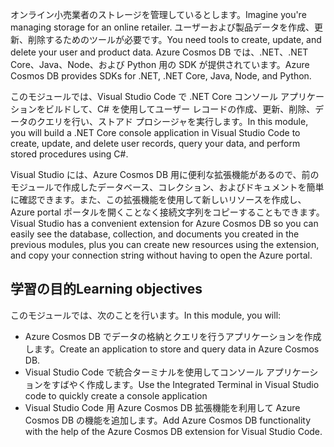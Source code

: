 <span data-ttu-id="74c94-101">オンライン小売業者のストレージを管理しているとします。</span><span class="sxs-lookup"><span data-stu-id="74c94-101">Imagine you're managing storage for an online retailer.</span></span> <span data-ttu-id="74c94-102">ユーザーおよび製品データを作成、更新、削除するためのツールが必要です。</span><span class="sxs-lookup"><span data-stu-id="74c94-102">You need tools to create, update, and delete your user and product data.</span></span> <span data-ttu-id="74c94-103">Azure Cosmos DB では、.NET、.NET Core、Java、Node、および Python 用の SDK が提供されています。</span><span class="sxs-lookup"><span data-stu-id="74c94-103">Azure Cosmos DB provides SDKs for .NET, .NET Core, Java, Node, and Python.</span></span>

<span data-ttu-id="74c94-104">このモジュールでは、Visual Studio Code で .NET Core コンソール アプリケーションをビルドして、C# を使用してユーザー レコードの作成、更新、削除、データのクエリを行い、ストアド プロシージャを実行します。</span><span class="sxs-lookup"><span data-stu-id="74c94-104">In this module, you will build a .NET Core console application in Visual Studio Code to create, update, and delete user records, query your data, and perform stored procedures using C#.</span></span>

<span data-ttu-id="74c94-105">Visual Studio には、Azure Cosmos DB 用に便利な拡張機能があるので、前のモジュールで作成したデータベース、コレクション、およびドキュメントを簡単に確認できます。また、この拡張機能を使用して新しいリソースを作成し、Azure portal ポータルを開くことなく接続文字列をコピーすることもできます。</span><span class="sxs-lookup"><span data-stu-id="74c94-105">Visual Studio has a convenient extension for Azure Cosmos DB so you can easily see the database, collection, and documents you created in the previous modules, plus you can create new resources using the extension, and copy your connection string without having to open the Azure portal.</span></span>

## <a name="learning-objectives"></a><span data-ttu-id="74c94-106">学習の目的</span><span class="sxs-lookup"><span data-stu-id="74c94-106">Learning objectives</span></span>

<span data-ttu-id="74c94-107">このモジュールでは、次のことを行います。</span><span class="sxs-lookup"><span data-stu-id="74c94-107">In this module, you will:</span></span>  

- <span data-ttu-id="74c94-108">Azure Cosmos DB でデータの格納とクエリを行うアプリケーションを作成します。</span><span class="sxs-lookup"><span data-stu-id="74c94-108">Create an application to store and query data in Azure Cosmos DB.</span></span>
- <span data-ttu-id="74c94-109">Visual Studio Code で統合ターミナルを使用してコンソール アプリケーションをすばやく作成します。</span><span class="sxs-lookup"><span data-stu-id="74c94-109">Use the Integrated Terminal in Visual Studio code to quickly create a console application</span></span>
- <span data-ttu-id="74c94-110">Visual Studio Code 用 Azure Cosmos DB 拡張機能を利用して Azure Cosmos DB の機能を追加します。</span><span class="sxs-lookup"><span data-stu-id="74c94-110">Add Azure Cosmos DB functionality with the help of the Azure Cosmos DB extension for Visual Studio Code.</span></span>